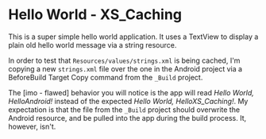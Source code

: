 Hello World - XS_Caching
========================

This is a super simple hello world application. It uses a TextView to
display a plain old hello world message via a string resource.

In order to test that `Resources/values/strings.xml` is being cached, 
I'm copying a new `strings.xml` file over the one in the Android project 
via a BeforeBuild Target Copy command from the `_Build` project. 

The [imo - flawed] behavior you will notice is the app will read _Hello World, HelloAndroid!_ instead of the expected _Hello World, HelloXS_Caching!_. My expectation is that the file from the `_Build` project should overwrite the Android resource, and be pulled into the app during the build process. It, however, isn't.